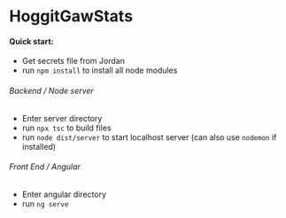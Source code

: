 # HoggitGawStats

#### Quick start:
- Get secrets file from Jordan
- run `npm install` to install all node modules

###### Backend / Node server
- Enter server directory
- run `npx tsc` to build files
- run `node dist/server` to start localhost server (can also use `nodemon` if installed)

###### Front End / Angular
- Enter angular directory
- run `ng serve`